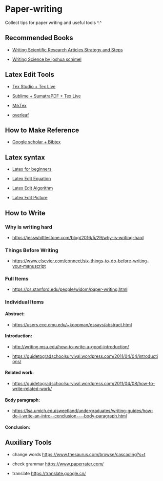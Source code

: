 # Paper-writing
Collect tips for paper writing and useful tools ^.^

## Recommended Books 

+ [Writing Scientific Research Articles
Strategy and Steps](http://media.wiley.com/assets/7088/83/Writing_Scientific_Research_Articles-Strategy_and_Steps.pdf)

+ [Writing Science by joshua schimel](https://download.csdn.net/download/qq_33459098/10437348)

## Latex Edit Tools 

+ [Tex Studio + Tex Live](https://www.cnblogs.com/joyeecheung/p/3596255.html)

+ [Sublime + SumatraPDF + Tex Live](https://www.jianshu.com/p/72fe0ec0ab4e)

+ [MikTex](https://miktex.org/)

+ [overleaf](https://www.overleaf.com/)

## How to Make Reference

+ [Google scholar + Bibtex](https://blog.csdn.net/tmylzq187/article/details/51355261)

## Latex syntax

+ [Latex for beginners](http://www.docs.is.ed.ac.uk/skills/documents/3722/3722-2014.pdf)

+ [Latex Edit Equation](http://xiaosheng.me/2017/02/03/article28/)

+ [Latex Edit Algorithm](https://math-linux.com/latex-26/faq/latex-faq/article/how-to-write-algorithm-and-pseudocode-in-latex-usepackage-algorithm-usepackage-algorithmic)

+ [Latex Edit Picture](https://blog.csdn.net/chichoxian/article/details/52588833)

## How to Write 

### Why is writing hard 

+ https://jesswhittlestone.com/blog/2016/5/29/why-is-writing-hard

### Things Before Writing

+ https://www.elsevier.com/connect/six-things-to-do-before-writing-your-manuscript


### Full Items

+ https://cs.stanford.edu/people/widom/paper-writing.html

### Individual Items

#### Abstract:

+ https://users.ece.cmu.edu/~koopman/essays/abstract.html

#### Introduction:

+ http://writing.msu.edu/how-to-write-a-good-introduction/

+ https://guidetogradschoolsurvival.wordpress.com/2011/04/04/introductions/

#### Related work:

+ https://guidetogradschoolsurvival.wordpress.com/2011/04/08/how-to-write-related-work/

#### Body paragraph:

+ https://lsa.umich.edu/sweetland/undergraduates/writing-guides/how-do-i-write-an-intro--conclusion----body-paragraph.html

#### Conclusion:

## Auxiliary Tools

+ change words https://www.thesaurus.com/browse/cascading?s=t

+ check grammar https://www.paperrater.com/

+ translate https://translate.google.cn/

